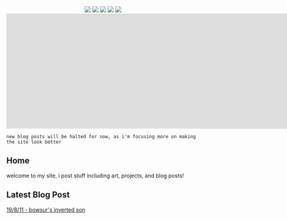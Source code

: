 <center>
<a href="https://rustmotherboard.github.io/"><img src="https://raw.githubusercontent.com/rustMotherboard/rustmotherboard.github.io/master/images/site/website-header.png"></a>
<a href="https://rustmotherboard.github.io/blog"><img src="https://raw.githubusercontent.com/rustMotherboard/rustmotherboard.github.io/master/images/site/website-buttons0001.png"></a>
<a href="https://rustmotherboard.github.io/changelog"><img src="https://raw.githubusercontent.com/rustMotherboard/rustmotherboard.github.io/master/images/site/website-buttons0002.png"></a>
<a href="https://rustmotherboard.github.io/social"><img src="https://raw.githubusercontent.com/rustMotherboard/rustmotherboard.github.io/master/images/site/website-buttons0003.png"></a>
<a href="https://rustmotherboard.github.io/projects"><img src="https://raw.githubusercontent.com/rustMotherboard/rustmotherboard.github.io/master/images/site/website-buttons0004.png"></a>
</center>
<center>
<iframe src="https://raw.githubusercontent.com/rustMotherboard/rustmotherboard.github.io/master/images/site/website-iframeheader.html" style="border:0px #ffffff none;" name="myiFrame" scrolling="no" frameborder="0" marginheight="0px" marginwidth="0px" height="300px" width="1600px" allowfullscreen></iframe>
</center>

```
new blog posts will be halted for now, as i'm focusing more on making the site look better
```

## Home

welcome to my site, i post stuff including art, projects, and blog posts!

## Latest Blog Post

[19/8/11 - bowsur's inverted son](https://rustmotherboard.github.io/archive/2019/08/19-8-11)